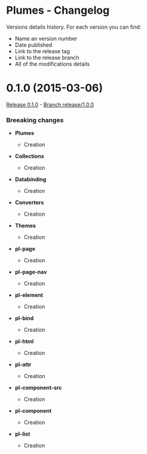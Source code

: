 # Plumes - Changelog

Versions details history. For each version you can find:
* Name an version number
* Date published
* Link to the release tag
* Link to the release branch
* All of the modifications details

<a name="0.1.0"></a>
# 0.1.0 (2015-03-06)

[Release 0.1.0](https://github.com/CodeCorico/Plumes/releases/tag/0.1.0) - [Branch release/1.0.0](https://github.com/CodeCorico/Plumes/tree/0.1.0)

### Breeaking changes

- **Plumes**
  - Creation

- **Collections**
  - Creation

- **Databinding**
  - Creation

- **Converters**
  - Creation

- **Themes**
  - Creation

- **pl-page**
  - Creation

- **pl-page-nav**
  - Creation

- **pl-element**
  - Creation

- **pl-bind**
  - Creation

- **pl-html**
  - Creation

- **pl-attr**
  - Creation

- **pl-component-src**
  - Creation

- **pl-component**
  - Creation

- **pl-list**
  - Creation
